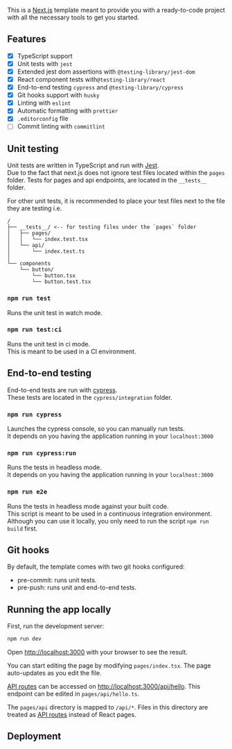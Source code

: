 This is a [Next.js](https://nextjs.org/) template meant to provide you with a ready-to-code project with all the necessary tools to get you started.

## Features
- [x] TypeScript support
- [x] Unit tests with `jest`
- [x] Extended jest dom assertions with `@testing-library/jest-dom`
- [x] React component tests with`@testing-library/react`
- [x] End-to-end testing `cypress` and `@testing-library/cypress`
- [x] Git hooks support with `husky`
- [x] Linting with `eslint`
- [x] Automatic formatting with `prettier`
- [x] `.editorconfig` file
- [ ] Commit linting with `commitlint`

## Unit testing
Unit tests are written in TypeScript and run with [Jest](https://jestjs.io/).  
Due to the fact that next.js does not ignore test files located within the `pages` folder. Tests for pages and api endpoints, are located in the `__tests__` folder.

For other unit tests, it is recommended to place your test files next to the file they are testing i.e.
```
/
├── __tests__/ <-- for testing files under the `pages` folder
│   ├── pages/
│   │   └── index.test.tsx
│   └── api/
│       └── index.test.ts
│
└── components
    └── button/
        └── button.tsx
        └── button.test.tsx
```

### `npm run test`
Runs the unit test in watch mode.

### `npm run test:ci`
Runs the unit test in ci mode.  
This is meant to be used in a CI environment.

## End-to-end testing
End-to-end tests are run with [cypress](https://www.cypress.io/).  
These tests are located in the `cypress/integration` folder.  

### `npm run cypress`
Launches the cypress console, so you can manually run tests.  
It depends on you having the application running in your `localhost:3000`

### `npm run cypress:run`
Runs the tests in headless mode.  
It depends on you having the application running in your `localhost:3000`

### `npm run e2e`
Runs the tests in headless mode against your built code.  
This script is meant to be used in a continuous integration environment.  
Although you can use it locally, you only need to run the script `npm run build` first.

## Git hooks
By default, the template comes with two git hooks configured:
- pre-commit: runs unit tests.
- pre-push: runs unit and end-to-end tests.

[//]: # (todo: add more info about running the app and the main features)
## Running the app locally

First, run the development server:

```bash
npm run dev
```

Open [http://localhost:3000](http://localhost:3000) with your browser to see the result.

You can start editing the page by modifying `pages/index.tsx`. The page auto-updates as you edit the file.

[API routes](https://nextjs.org/docs/api-routes/introduction) can be accessed on [http://localhost:3000/api/hello](http://localhost:3000/api/hello). This endpoint can be edited in `pages/api/hello.ts`.

The `pages/api` directory is mapped to `/api/*`. Files in this directory are treated as [API routes](https://nextjs.org/docs/api-routes/introduction) instead of React pages.

[//]: # (todo: add deployment instructions)
## Deployment
